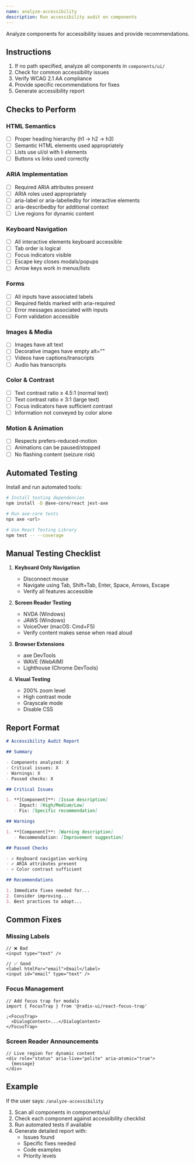 ```yaml
---
name: analyze-accessibility
description: Run accessibility audit on components
---
```


Analyze components for accessibility issues and provide recommendations.

## Instructions

1. If no path specified, analyze all components in `components/ui/`
2. Check for common accessibility issues
3. Verify WCAG 2.1 AA compliance
4. Provide specific recommendations for fixes
5. Generate accessibility report

## Checks to Perform

### HTML Semantics

- [ ] Proper heading hierarchy (h1 → h2 → h3)
- [ ] Semantic HTML elements used appropriately
- [ ] Lists use ul/ol with li elements
- [ ] Buttons vs links used correctly

### ARIA Implementation

- [ ] Required ARIA attributes present
- [ ] ARIA roles used appropriately
- [ ] aria-label or aria-labelledby for interactive elements
- [ ] aria-describedby for additional context
- [ ] Live regions for dynamic content

### Keyboard Navigation

- [ ] All interactive elements keyboard accessible
- [ ] Tab order is logical
- [ ] Focus indicators visible
- [ ] Escape key closes modals/popups
- [ ] Arrow keys work in menus/lists

### Forms

- [ ] All inputs have associated labels
- [ ] Required fields marked with aria-required
- [ ] Error messages associated with inputs
- [ ] Form validation accessible

### Images & Media

- [ ] Images have alt text
- [ ] Decorative images have empty alt=""
- [ ] Videos have captions/transcripts
- [ ] Audio has transcripts

### Color & Contrast

- [ ] Text contrast ratio ≥ 4.5:1 (normal text)
- [ ] Text contrast ratio ≥ 3:1 (large text)
- [ ] Focus indicators have sufficient contrast
- [ ] Information not conveyed by color alone

### Motion & Animation

- [ ] Respects prefers-reduced-motion
- [ ] Animations can be paused/stopped
- [ ] No flashing content (seizure risk)

## Automated Testing

Install and run automated tools:

```bash
# Install testing dependencies
npm install -D @axe-core/react jest-axe

# Run axe-core tests
npx axe <url>

# Use React Testing Library
npm test -- --coverage
```

## Manual Testing Checklist

1. **Keyboard Only Navigation**
   - Disconnect mouse
   - Navigate using Tab, Shift+Tab, Enter, Space, Arrows, Escape
   - Verify all features accessible

2. **Screen Reader Testing**
   - NVDA (Windows)
   - JAWS (Windows)
   - VoiceOver (macOS: Cmd+F5)
   - Verify content makes sense when read aloud

3. **Browser Extensions**
   - axe DevTools
   - WAVE (WebAIM)
   - Lighthouse (Chrome DevTools)

4. **Visual Testing**
   - 200% zoom level
   - High contrast mode
   - Grayscale mode
   - Disable CSS

## Report Format

```markdown
# Accessibility Audit Report

## Summary

- Components analyzed: X
- Critical issues: X
- Warnings: X
- Passed checks: X

## Critical Issues

1. **[Component]**: [Issue description]
   - Impact: [High/Medium/Low]
   - Fix: [Specific recommendation]

## Warnings

1. **[Component]**: [Warning description]
   - Recommendation: [Improvement suggestion]

## Passed Checks

- ✓ Keyboard navigation working
- ✓ ARIA attributes present
- ✓ Color contrast sufficient

## Recommendations

1. Immediate fixes needed for...
2. Consider improving...
3. Best practices to adopt...
```

## Common Fixes

### Missing Labels

```tsx
// ❌ Bad
<input type="text" />

// ✅ Good
<label htmlFor="email">Email</label>
<input id="email" type="text" />
```

### Focus Management

```tsx
// Add focus trap for modals
import { FocusTrap } from '@radix-ui/react-focus-trap'

;<FocusTrap>
  <DialogContent>...</DialogContent>
</FocusTrap>
```

### Screen Reader Announcements

```tsx
// Live region for dynamic content
<div role="status" aria-live="polite" aria-atomic="true">
  {message}
</div>
```

## Example

If the user says: `/analyze-accessibility`

1. Scan all components in components/ui/
2. Check each component against accessibility checklist
3. Run automated tests if available
4. Generate detailed report with:
   - Issues found
   - Specific fixes needed
   - Code examples
   - Priority levels

